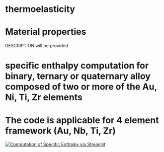 # thermoelasticity
# Material properties 
DESCRIPTION will be provided 

# specific enthalpy computation for binary, ternary or quaternary alloy composed of two or more of the Au, Ni, Ti, Zr elements
# The code is applicable for 4 element framework (Au, Nb, Ti, Zr)

[![Computation of Specific Enthalpy via Streamlit](https://static.streamlit.io/badges/streamlit_badge_black_white.svg)](https://enthalpyautinbzr.streamlit.app/)
